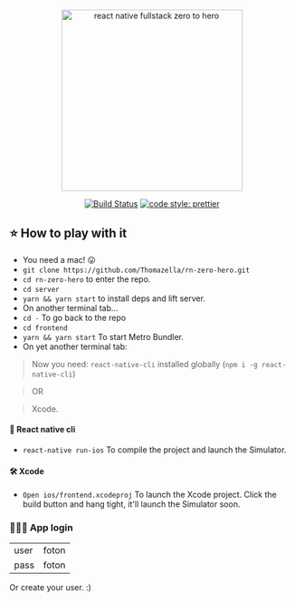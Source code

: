 <br>
<p align="center">
  <img src="https://user-images.githubusercontent.com/15015324/46561262-479b2180-c8cd-11e8-9b43-f5f6e59f8f48.png" alt="react native fullstack zero to hero" width="320" />
</p>
<p align="center">
  <a href="https://travis-ci.org/Thomazella/rn-zero-hero"><img src="https://img.shields.io/travis/Thomazella/rn-zero-hero/master.svg?style=flat-square" alt="Build Status" /></a>
  <a href="https://github.com/prettier/prettier">
    <img alt="code style: prettier" src="https://img.shields.io/badge/code_style-prettier-ff69b4.svg?style=flat-square">
  </a>
</p>

## ⭐️ How to play with it

- You need a mac! 😛
- `git clone https://github.com/Thomazella/rn-zero-hero.git`
- `cd rn-zero-hero` to enter the repo.
- `cd server`
- `yarn && yarn start` to install deps and lift server.
-  On another terminal tab...
- `cd -` To go back to the repo
- `cd frontend`
- `yarn && yarn start` To start Metro Bundler.
-  On yet another terminal tab:

>Now you need: `react-native-cli` installed globally (`npm i -g react-native-cli`)

>OR

>Xcode.

#### 🤖  React native cli

- `react-native run-ios` To compile the project and launch the Simulator.

#### 🛠  Xcode

- `Open ios/frontend.xcodeproj` To launch the Xcode project. Click the build button and hang tight, it'll launch the Simulator soon.

### 👩🏻‍💻 App login
|  |  |
|--|--|
|user| foton |
|pass| foton |

Or create your user. :)
